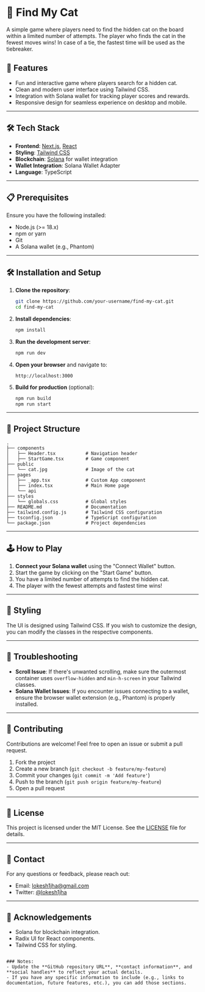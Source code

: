 # 🐾 Find My Cat

A simple game where players need to find the hidden cat on the board within a limited number of attempts. The player who finds the cat in the fewest moves wins! In case of a tie, the fastest time will be used as the tiebreaker.

## 🚀 Features
- Fun and interactive game where players search for a hidden cat.
- Clean and modern user interface using Tailwind CSS.
- Integration with Solana wallet for tracking player scores and rewards.
- Responsive design for seamless experience on desktop and mobile.

---

## 🛠️ Tech Stack
- **Frontend**: [Next.js](https://nextjs.org/), [React](https://reactjs.org/)
- **Styling**: [Tailwind CSS](https://tailwindcss.com/)
- **Blockchain**: [Solana](https://solana.com/) for wallet integration
- **Wallet Integration**: Solana Wallet Adapter
- **Language**: TypeScript

---

## 📋 Prerequisites
Ensure you have the following installed:
- Node.js (>= 18.x)
- npm or yarn
- Git
- A Solana wallet (e.g., Phantom)

---

## 🛠️ Installation and Setup

1. **Clone the repository**:
   ```bash
   git clone https://github.com/your-username/find-my-cat.git
   cd find-my-cat
   ```

2. **Install dependencies**:
   ```bash
   npm install
   ```

3. **Run the development server**:
   ```bash
   npm run dev
   ```

4. **Open your browser** and navigate to:
   ```
   http://localhost:3000
   ```

5. **Build for production** (optional):
   ```bash
   npm run build
   npm run start
   ```

---

## 📂 Project Structure
```
.
├── components
│   ├── Header.tsx           # Navigation header
│   ├── StartGame.tsx        # Game component
├── public
│   └── cat.jpg              # Image of the cat
├── pages
│   ├── _app.tsx             # Custom App component
│   ├── index.tsx            # Main Home page
│   └── api
├── styles
│   └── globals.css          # Global styles
├── README.md                # Documentation
├── tailwind.config.js       # Tailwind CSS configuration
├── tsconfig.json            # TypeScript configuration
└── package.json             # Project dependencies
```

---

## 🕹️ How to Play
1. **Connect your Solana wallet** using the "Connect Wallet" button.
2. Start the game by clicking on the "Start Game" button.
3. You have a limited number of attempts to find the hidden cat.
4. The player with the fewest attempts and fastest time wins!

---

## 🎨 Styling
The UI is designed using Tailwind CSS. If you wish to customize the design, you can modify the classes in the respective components.

---

## 🔧 Troubleshooting
- **Scroll Issue**: If there's unwanted scrolling, make sure the outermost container uses `overflow-hidden` and `min-h-screen` in your Tailwind classes.
- **Solana Wallet Issues**: If you encounter issues connecting to a wallet, ensure the browser wallet extension (e.g., Phantom) is properly installed.

---

## 🤝 Contributing
Contributions are welcome! Feel free to open an issue or submit a pull request.

1. Fork the project
2. Create a new branch (`git checkout -b feature/my-feature`)
3. Commit your changes (`git commit -m 'Add feature'`)
4. Push to the branch (`git push origin feature/my-feature`)
5. Open a pull request

---

## 📜 License
This project is licensed under the MIT License. See the [LICENSE](LICENSE) file for details.

---

## 💬 Contact
For any questions or feedback, please reach out:

- Email: lokesh1jha@gmail.com
- Twitter: [@lokesh1jha](https://twitter.com/lokesh1jha)

---

## 🌟 Acknowledgements
- Solana for blockchain integration.
- Radix UI for React components.
- Tailwind CSS for styling.
```

### Notes:
- Update the **GitHub repository URL**, **contact information**, and **social handles** to reflect your actual details.
- If you have any specific information to include (e.g., links to documentation, future features, etc.), you can add those sections.
